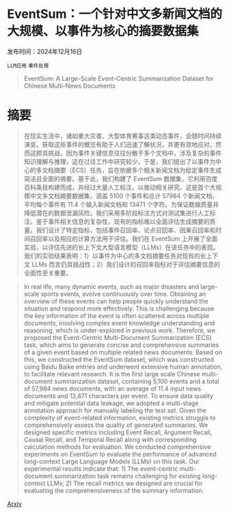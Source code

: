 # EventSum：一个针对中文多新闻文档的大规模、以事件为核心的摘要数据集

发布时间：2024年12月16日

`LLM应用` `事件处理`

> EventSum: A Large-Scale Event-Centric Summarization Dataset for Chinese Multi-News Documents

# 摘要

> 在现实生活中，诸如重大灾害、大型体育赛事这类动态事件，会随时间持续演变。获取这些事件的概览有助于人们迅速了解状况，并更有效地应对。然而这颇具挑战，因为事件关键信息往往分散于多个文档中，涉及复杂的事件知识理解与推理，这在过往工作中研究较少。于是，我们提出了以事件为中心的多文档摘要（ECS）任务，旨在依据多个相关新闻文档为给定事件生成简洁且全面的摘要。基于此，我们构建了 EventSum 数据集，它利用百度百科条目构建而成，并经过大量人工标注，以推动相关研究。这是首个大规模中文多文档摘要数据集，涵盖 5100 个事件和总计 57984 个新闻文档，平均每个事件有 11.4 个输入新闻文档和 13471 个字符。为保证数据质量并降低潜在的数据泄漏风险，我们采用多阶段标注方式对测试集进行人工标注。鉴于事件相关信息的复杂性，现有的指标难以全面评估生成摘要的质量。我们设计了特定指标，包括事件召回率、论点召回率、因果召回率和时间召回率以及相应的计算方法用于评估。我们在 EventSum 上开展了全面实验，以评估先进的长上下文大型语言模型（LLMs）在该任务中的表现。我们的实验结果表明：1）以事件为中心的多文档摘要任务对现有的长上下文 LLMs 而言仍具挑战性；2）我们设计的召回率指标对于评估摘要信息的全面性至关重要。

> In real life, many dynamic events, such as major disasters and large-scale sports events, evolve continuously over time. Obtaining an overview of these events can help people quickly understand the situation and respond more effectively. This is challenging because the key information of the event is often scattered across multiple documents, involving complex event knowledge understanding and reasoning, which is under-explored in previous work. Therefore, we proposed the Event-Centric Multi-Document Summarization (ECS) task, which aims to generate concise and comprehensive summaries of a given event based on multiple related news documents. Based on this, we constructed the EventSum dataset, which was constructed using Baidu Baike entries and underwent extensive human annotation, to facilitate relevant research. It is the first large scale Chinese multi-document summarization dataset, containing 5,100 events and a total of 57,984 news documents, with an average of 11.4 input news documents and 13,471 characters per event. To ensure data quality and mitigate potential data leakage, we adopted a multi-stage annotation approach for manually labeling the test set. Given the complexity of event-related information, existing metrics struggle to comprehensively assess the quality of generated summaries. We designed specific metrics including Event Recall, Argument Recall, Causal Recall, and Temporal Recall along with corresponding calculation methods for evaluation. We conducted comprehensive experiments on EventSum to evaluate the performance of advanced long-context Large Language Models (LLMs) on this task. Our experimental results indicate that: 1) The event-centric multi-document summarization task remains challenging for existing long-context LLMs; 2) The recall metrics we designed are crucial for evaluating the comprehensiveness of the summary information.

[Arxiv](https://arxiv.org/abs/2412.11814)